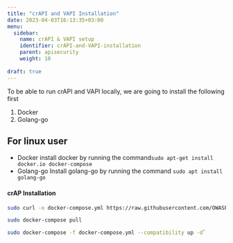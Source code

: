 ```yaml
---
title: "crAPI and VAPI Installation"
date: 2023-04-03T16:13:35+03:00
menu:
  sidebar:
    name: crAPI & VAPI setup
    identifier: crAPI-and-VAPI-installation
    parent: apisecurity
    weight: 10
    
draft: true
---
```

To be able to run crAPI and VAPI locally, we are going to install the following first
1. Docker
2. Golang-go

## For linux user
- Docker
install docker by running the command`sudo apt-get install docker.io docker-compose`
- Golang-go
Install golang-go by running the command `sudo apt install golang-go`

 #### crAP Installation
 ```bash
 sudo curl -o docker-compose.yml https://raw.githubusercontent.com/OWASP/crAPI/main/deploy/docker/docker-compose.yml

sudo docker-compose pull

sudo docker-compose -f docker-compose.yml --compatibility up -d`
```





